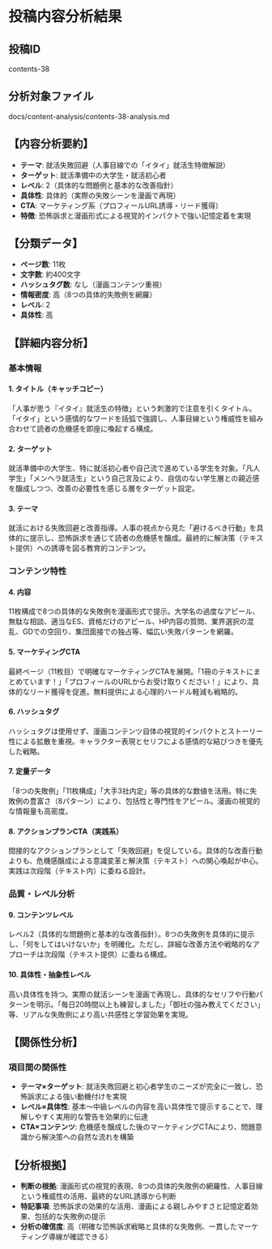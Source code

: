 # 投稿内容分析結果

## 投稿ID
contents-38

## 分析対象ファイル
docs/content-analysis/contents-38-analysis.md

## 【内容分析要約】
- **テーマ**: 就活失敗回避（人事目線での「イタイ」就活生特徴解説）
- **ターゲット**: 就活準備中の大学生・就活初心者
- **レベル**: 2（具体的な問題例と基本的な改善指針）
- **具体性**: 具体的（実際の失敗シーンを漫画で再現）
- **CTA**: マーケティング系（プロフィールURL誘導・リード獲得）
- **特徴**: 恐怖訴求と漫画形式による視覚的インパクトで強い記憶定着を実現

## 【分類データ】
- **ページ数**: 11枚
- **文字数**: 約400文字
- **ハッシュタグ数**: なし（漫画コンテンツ重視）
- **情報密度**: 高（8つの具体的失敗例を網羅）
- **レベル**: 2
- **具体性**: 高

## 【詳細内容分析】

### 基本情報
#### 1. タイトル（キャッチコピー）
「人事が思う『イタイ』就活生の特徴」という刺激的で注意を引くタイトル。「イタイ」という感情的なワードを括弧で強調し、人事目線という権威性を組み合わせて読者の危機感を即座に喚起する構成。

#### 2. ターゲット
就活準備中の大学生、特に就活初心者や自己流で進めている学生を対象。「凡人学生」「メンヘラ就活生」という自己言及により、自信のない学生層との親近感を醸成しつつ、改善の必要性を感じる層をターゲット設定。

#### 3. テーマ
就活における失敗回避と改善指導。人事の視点から見た「避けるべき行動」を具体的に提示し、恐怖訴求を通じて読者の危機感を醸成。最終的に解決策（テキスト提供）への誘導を図る教育的コンテンツ。

### コンテンツ特性
#### 4. 内容
11枚構成で8つの具体的な失敗例を漫画形式で提示。大学名の過度なアピール、無駄な相談、適当なES、資格だけのアピール、HP内容の質問、業界選択の混乱、GDでの空回り、集団面接での独占等、幅広い失敗パターンを網羅。

#### 5. マーケティングCTA
最終ページ（11枚目）で明確なマーケティングCTAを展開。「1冊のテキストにまとめています！」「プロフィールのURLからお受け取りください！」により、具体的なリード獲得を促進。無料提供による心理的ハードル軽減も戦略的。

#### 6. ハッシュタグ
ハッシュタグは使用せず、漫画コンテンツ自体の視覚的インパクトとストーリー性による拡散を重視。キャラクター表現とセリフによる感情的な結びつきを優先した戦略。

#### 7. 定量データ
「8つの失敗例」「11枚構成」「大手3社内定」等の具体的な数値を活用。特に失敗例の豊富さ（8パターン）により、包括性と専門性をアピール。漫画の視覚的な情報量も高密度。

#### 8. アクションプランCTA（実践系）
間接的なアクションプランとして「失敗回避」を促している。具体的な改善行動よりも、危機感醸成による意識変革と解決策（テキスト）への関心喚起が中心。実践は次段階（テキスト内）に委ねる設計。

### 品質・レベル分析
#### 9. コンテンツレベル
レベル2（具体的な問題例と基本的な改善指針）。8つの失敗例を具体的に提示し、「何をしてはいけないか」を明確化。ただし、詳細な改善方法や戦略的なアプローチは次段階（テキスト提供）に委ねる構成。

#### 10. 具体性・抽象性レベル
高い具体性を持つ。実際の就活シーンを漫画で再現し、具体的なセリフや行動パターンを明示。「毎日20時間以上も練習しました」「御社の強み教えてください」等、リアルな失敗例により高い共感性と学習効果を実現。

## 【関係性分析】
### 項目間の関係性
- **テーマ×ターゲット**: 就活失敗回避と初心者学生のニーズが完全に一致し、恐怖訴求による強い動機付けを実現
- **レベル×具体性**: 基本〜中級レベルの内容を高い具体性で提示することで、理解しやすく実用的な警告を効果的に伝達
- **CTA×コンテンツ**: 危機感を醸成した後のマーケティングCTAにより、問題意識から解決策への自然な流れを構築

## 【分析根拠】
- **判断の根拠**: 漫画形式の視覚的表現、8つの具体的失敗例の網羅性、人事目線という権威性の活用、最終的なURL誘導から判断
- **特記事項**: 恐怖訴求の効果的な活用、漫画による親しみやすさと記憶定着効果、包括的な失敗例の提示
- **分析の確信度**: 高（明確な恐怖訴求戦略と具体的な失敗例、一貫したマーケティング導線が確認できる）